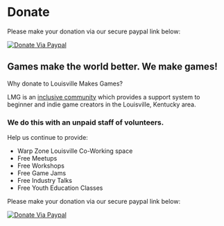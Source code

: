 Donate
======

Please make your donation via our secure paypal link below:

[![Donate Via Paypal](http://louisvillemakesgames.org/wp-content/uploads/2017/07/LMG-buttons-01.png)](https://www.paypal.me/louisvillemakesgames)

Games make the world better. We make games!
-------------------------------------------

Why donate to Louisville Makes Games?

LMG is an [inclusive community](http://louisvillemakesgames.org/code-of-conduct/) which provides a support system to beginner and indie game creators in the Louisville, Kentucky area.

### We do this with an unpaid staff of volunteers.

Help us continue to provide:

-   Warp Zone Louisville Co-Working space
-   Free Meetups
-   Free Workshops
-   Free Game Jams
-   Free Industry Talks
-   Free Youth Education Classes

Please make your donation via our secure paypal link below:

[![Donate Via Paypal](http://louisvillemakesgames.org/wp-content/uploads/2017/07/LMG-buttons-01.png)](https://www.paypal.me/louisvillemakesgames)